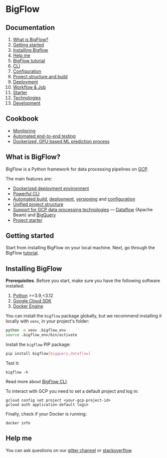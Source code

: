 # BigFlow

## Documentation

1. [What is BigFlow?](#what-is-bigflow)
1. [Getting started](#getting-started)
1. [Installing Bigflow](#installing-bigflow)
1. [Help me](#help-me)
1. [BigFlow tutorial](docs/tutorial.md)
1. [CLI](docs/cli.md)
1. [Configuration](./docs/configuration.md)
1. [Project structure and build](./docs/project_structure_and_build.md)
1. [Deployment](docs/deployment.md)
1. [Workflow & Job](./docs/workflow-and-job.md)
1. [Starter](./docs/scaffold.md)
1. [Technologies](./docs/technologies.md)
1. [Development](./docs/development.md)

## Cookbook

* [Monitoring](./docs/monitoring.md)
* [Automated end-to-end testing](./docs/e2e_testing.md)
* [Dockerized, GPU based ML prediction process](./docs/ml-prediction.md)


## What is BigFlow?

BigFlow is a Python framework for data processing pipelines on [GCP](https://cloud.google.com/).

The main features are:

* [Dockerized deployment environment](./docs/project_structure_and_build.md#overview)
* [Powerful CLI](./docs/cli.md)
* [Automated build](./docs/project_structure_and_build.md#overview), [deployment](./docs/deployment.md),
[versioning](./docs/project_structure_and_build.md#project-versioning) and [configuration](./docs/configuration.md)
* [Unified project structure](./docs/project_structure_and_build.md#project-structure)
* [Support for GCP data processing technologies](./docs/technologies.md) — [Dataflow](https://beam.apache.org/) (Apache Beam) and [BigQuery](https://cloud.google.com/bigquery)
* [Project starter](./docs/scaffold.md)

## Getting started

Start from installing BigFlow on your local machine.
Next, go through the BigFlow [tutorial](./docs/tutorial.md).

## Installing BigFlow

**Prerequisites**. Before you start, make sure you have the following software installed:

1. [Python](https://www.python.org/downloads/) >=3.9,<3.12
2. [Google Cloud SDK](https://cloud.google.com/sdk/docs/downloads-interactive)
3. [Docker Engine](https://docs.docker.com/engine/install/)

You can install the `bigflow` package globally, but we recommend
installing it locally with `venv`, in your project's folder:

```bash
python -m venv .bigflow_env
source .bigflow_env/bin/activate
```

Install the `bigflow` PIP package:

```bash
pip install bigflow[bigquery,dataflow]
```

Test it:

```shell
bigflow -h
```

Read more about [BigFlow CLI](docs/cli.md).

To interact with GCP you need to set a default project and log in:

```shell script
gcloud config set project <your-gcp-project-id>
gcloud auth application-default login
```

Finally, check if your Docker is running:

```shell script
docker info
```

## Help me

You can ask questions on our [gitter channel](https://gitter.im/allegro/bigflow) or [stackoverflow](https://stackoverflow.com/questions/tagged/bigflow).
